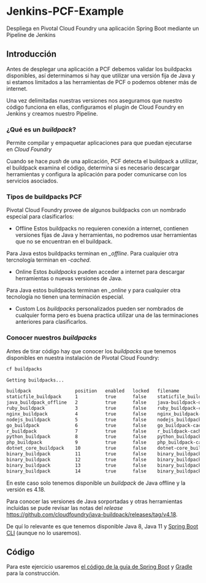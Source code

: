 # Jenkins-PCF-Example
Despliega en Pivotal Cloud Foundry una aplicación Spring Boot mediante un Pipeline de Jenkins

## Introducción
Antes de desplegar una aplicación a PCF debemos validar los buildpacks disponibles, así determinamos si hay que utilizar una versión fija de Java y si estamos limitados a las herramientas de PCF o podemos obtener más de internet.

Una vez delimitadas nuestras versiones nos aseguramos que nuestro código funciona en ellas, configuramos el plugin de Cloud Foundry en Jenkins y creamos nuestro Pipeline.

### ¿Qué es un _buildpack_?
Permite compilar y empaquetar aplicaciones para que puedan ejecutarse en *Cloud Foundry*

Cuando se hace _push_ de una aplicación, PCF detecta el buildpack a utilizar, el buildpack examina el código, determina si es necesario descargar herramientas y configura la aplicación para poder comunicarse con los servicios asociados.

### Tipos de buildpacks PCF
Pivotal Cloud Foundry provee de algunos buildpacks con un nombrado especial para clasificarlos:

- Offline
Estos buildpacks no requieren conexión a internet, contienen versiones fijas de Java y herramientas, no podremos usar herramientas que no se encuentran en el buildpack.

Para Java estos buildpacks terminan en *_offline*. Para cualquier otra tercnología terminan en *-cached*.

- Online
Estos _buildpacks_ pueden acceder a internet para descargar herramientas o nuevas versiones de Java.

Para Java estos buildpacks terminan en *_online* y para cualquier otra tecnología no tienen una terminación especial.

- Custom
Los _buildpacks_ personalizados pueden ser nombrados de cualquier forma pero es buena practica utilizar una de las terminaciones anteriores para clasificarlos.

### Conocer nuestros _buildpacks_
Antes de tirar código hay que conocer los _buildpacks_ que tenemos disponibles en nuestra instalación de Pivotal Cloud Foundry:

```bash
cf buildpacks
```

```bash
Getting buildpacks...

buildpack                position   enabled   locked   filename                                              stack
staticfile_buildpack     1          true      false    staticfile_buildpack-cached-cflinuxfs3-v1.4.42.zip    cflinuxfs3
java_buildpack_offline   2          true      false    java-buildpack-offline-cflinuxfs3-v4.18.zip           cflinuxfs3
ruby_buildpack           3          true      false    ruby_buildpack-cached-cflinuxfs3-v1.7.38.zip          cflinuxfs3
nginx_buildpack          4          true      false    nginx_buildpack-cached-cflinuxfs3-v1.0.11.zip         cflinuxfs3
nodejs_buildpack         5          true      false    nodejs_buildpack-cached-cflinuxfs3-v1.6.49.zip        cflinuxfs3
go_buildpack             6          true      false    go_buildpack-cached-cflinuxfs3-v1.8.39.zip            cflinuxfs3
r_buildpack              7          true      false    r_buildpack-cached-cflinuxfs3-v1.0.9.zip              cflinuxfs3
python_buildpack         8          true      false    python_buildpack-cached-cflinuxfs3-v1.6.32.zip        cflinuxfs3
php_buildpack            9          true      false    php_buildpack-cached-cflinuxfs3-v4.3.76.zip           cflinuxfs3
dotnet_core_buildpack    10         true      false    dotnet-core_buildpack-cached-cflinuxfs3-v2.2.11.zip   cflinuxfs3
binary_buildpack         11         true      false    binary_buildpack-cached-cflinuxfs3-v1.0.32.zip        cflinuxfs3
binary_buildpack         12         true      false    binary_buildpack-cached-windows2012R2-v1.0.32.zip     windows2012R2
binary_buildpack         13         true      false    binary_buildpack-cached-windows2016-v1.0.32.zip       windows2016
binary_buildpack         14         true      false    binary_buildpack-cached-windows-v1.0.32.zip           windows
```

En este caso solo tenemos disponible un *buildpack* de Java offline y la versión es 4.18.

Para conocer las versiones de Java sorportadas y otras herramientas incluidas se pude revisar las notas del *release* https://github.com/cloudfoundry/java-buildpack/releases/tag/v4.18.

De quí lo relevante es que tenemos disponible Java 8, Java 11 y [Spring Boot CLI](https://docs.spring.io/spring-boot/docs/current/reference/html/spring-boot-cli.html) (aunque no lo usaremos).


## Código

Para este ejercicio usaremos [el código de la guía de Spring Boot](https://spring.io/guides/gs/spring-boot/) y [Gradle](https://gradle.org/install/) para la construcción.

